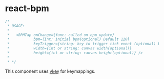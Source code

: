 # react-bpm

``` javascript
/*
 * USAGE:
 *
 *   <BPMTap onChange={func: called on bpm update}
 *           bpm={int: initial bpm(optional) Default 120}
 *           keyTrigger={string: key to trigger tick event (optional) Default '<space>'}
 *           width={int or string: canvas width(optional)}
 *           height={int or string: canvas height(optional)} />
 *
 * */
 ```
This component uses [vkey](https://npm.im/package/vkey) for keymappings.
